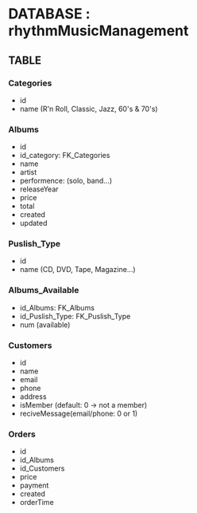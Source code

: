 # DATABASE : rhythmMusicManagement

## TABLE

### Categories

- id
- name (R'n Roll, Classic, Jazz, 60's & 70's)

### Albums

- id
- id_category: FK_Categories
- name
- artist
- performence: (solo, band...)
- releaseYear
- price
- total
- created
- updated

### Puslish_Type

- id
- name (CD, DVD, Tape, Magazine...)

### Albums_Available

- id_Albums: FK_Albums
- id_Puslish_Type: FK_Puslish_Type
- num (available)

### Customers

- id
- name
- email
- phone
- address
- isMember (default: 0 -> not a member)
- reciveMessage(email/phone: 0 or 1)

### Orders

- id
- id_Albums
- id_Customers
- price
- payment
- created
- orderTime
